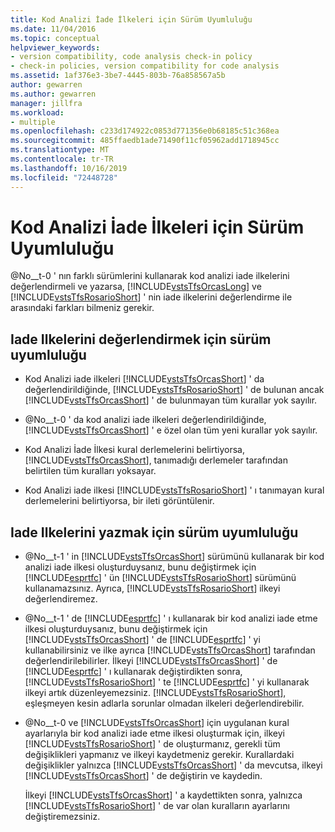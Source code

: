 ```yaml
---
title: Kod Analizi İade İlkeleri için Sürüm Uyumluluğu
ms.date: 11/04/2016
ms.topic: conceptual
helpviewer_keywords:
- version compatibility, code analysis check-in policy
- check-in policies, version compatibility for code analysis
ms.assetid: 1af376e3-3be7-4445-803b-76a858567a5b
author: gewarren
ms.author: gewarren
manager: jillfra
ms.workload:
- multiple
ms.openlocfilehash: c233d174922c0853d771356e0b68185c51c368ea
ms.sourcegitcommit: 485ffaedb1ade71490f11cf05962add1718945cc
ms.translationtype: MT
ms.contentlocale: tr-TR
ms.lasthandoff: 10/16/2019
ms.locfileid: "72448728"
---
```

# <a name="version-compatibility-for-code-analysis-check-in-policies"></a>Kod Analizi İade İlkeleri için Sürüm Uyumluluğu

@No__t-0 ' nın farklı sürümlerini kullanarak kod analizi iade ilkelerini değerlendirmeli ve yazarsa, [!INCLUDE[vstsTfsOrcasLong](../code-quality/includes/vststfsorcaslong_md.md)] ve [!INCLUDE[vstsTfsRosarioShort](../code-quality/includes/vststfsrosarioshort_md.md)] ' nin iade ilkelerini değerlendirme ile arasındaki farkları bilmeniz gerekir.

## <a name="version-compatibility-for-evaluating-check-in-policies"></a>Iade Ilkelerini değerlendirmek için sürüm uyumluluğu

- Kod Analizi iade ilkeleri [!INCLUDE[vstsTfsOrcasShort](../code-quality/includes/vststfsorcasshort_md.md)] ' da değerlendirildiğinde, [!INCLUDE[vstsTfsRosarioShort](../code-quality/includes/vststfsrosarioshort_md.md)] ' de bulunan ancak [!INCLUDE[vstsTfsOrcasShort](../code-quality/includes/vststfsorcasshort_md.md)] ' de bulunmayan tüm kurallar yok sayılır.

- @No__t-0 ' da kod analizi iade ilkeleri değerlendirildiğinde, [!INCLUDE[vstsTfsOrcasShort](../code-quality/includes/vststfsorcasshort_md.md)] ' e özel olan tüm yeni kurallar yok sayılır.

- Kod Analizi İade İlkesi kural derlemelerini belirtiyorsa, [!INCLUDE[vstsTfsOrcasShort](../code-quality/includes/vststfsorcasshort_md.md)], tanımadığı derlemeler tarafından belirtilen tüm kuralları yoksayar.

- Kod Analizi iade ilkesi [!INCLUDE[vstsTfsRosarioShort](../code-quality/includes/vststfsrosarioshort_md.md)] ' ı tanımayan kural derlemelerini belirtiyorsa, bir ileti görüntülenir.

## <a name="version-compatibility-for-authoring-check-in-policies"></a>Iade Ilkelerini yazmak için sürüm uyumluluğu

- @No__t-1 ' in [!INCLUDE[vstsTfsOrcasShort](../code-quality/includes/vststfsorcasshort_md.md)] sürümünü kullanarak bir kod analizi iade ilkesi oluşturduysanız, bunu değiştirmek için [!INCLUDE[esprtfc](../code-quality/includes/esprtfc_md.md)] ' ün [!INCLUDE[vstsTfsRosarioShort](../code-quality/includes/vststfsrosarioshort_md.md)] sürümünü kullanamazsınız. Ayrıca, [!INCLUDE[vstsTfsRosarioShort](../code-quality/includes/vststfsrosarioshort_md.md)] ilkeyi değerlendiremez.

- @No__t-1 ' de [!INCLUDE[esprtfc](../code-quality/includes/esprtfc_md.md)] ' ı kullanarak bir kod analizi iade etme ilkesi oluşturduysanız, bunu değiştirmek için [!INCLUDE[vstsTfsOrcasShort](../code-quality/includes/vststfsorcasshort_md.md)] ' de [!INCLUDE[esprtfc](../code-quality/includes/esprtfc_md.md)] ' yi kullanabilirsiniz ve ilke ayrıca [!INCLUDE[vstsTfsOrcasShort](../code-quality/includes/vststfsorcasshort_md.md)] tarafından değerlendirilebilirler. İlkeyi [!INCLUDE[vstsTfsOrcasShort](../code-quality/includes/vststfsorcasshort_md.md)] ' de [!INCLUDE[esprtfc](../code-quality/includes/esprtfc_md.md)] ' ı kullanarak değiştirdikten sonra, [!INCLUDE[vstsTfsRosarioShort](../code-quality/includes/vststfsrosarioshort_md.md)] ' te [!INCLUDE[esprtfc](../code-quality/includes/esprtfc_md.md)] ' yi kullanarak ilkeyi artık düzenleyemezsiniz. [!INCLUDE[vstsTfsRosarioShort](../code-quality/includes/vststfsrosarioshort_md.md)], eşleşmeyen kesin adlarla sorunlar olmadan ilkeleri değerlendirebilir.

- @No__t-0 ve [!INCLUDE[vstsTfsOrcasShort](../code-quality/includes/vststfsorcasshort_md.md)] için uygulanan kural ayarlarıyla bir kod analizi iade etme ilkesi oluşturmak için, ilkeyi [!INCLUDE[vstsTfsRosarioShort](../code-quality/includes/vststfsrosarioshort_md.md)] ' de oluşturmanız, gerekli tüm değişiklikleri yapmanız ve ilkeyi kaydetmeniz gerekir. Kurallardaki değişiklikler yalnızca [!INCLUDE[vstsTfsOrcasShort](../code-quality/includes/vststfsorcasshort_md.md)] ' da mevcutsa, ilkeyi [!INCLUDE[vstsTfsOrcasShort](../code-quality/includes/vststfsorcasshort_md.md)] ' de değiştirin ve kaydedin.

   İlkeyi [!INCLUDE[vstsTfsOrcasShort](../code-quality/includes/vststfsorcasshort_md.md)] ' a kaydettikten sonra, yalnızca [!INCLUDE[vstsTfsRosarioShort](../code-quality/includes/vststfsrosarioshort_md.md)] ' de var olan kuralların ayarlarını değiştiremezsiniz.
